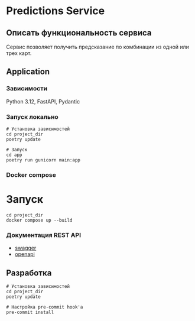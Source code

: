 # Predictions Service

## Описать функциональность сервиса
Сервис позволяет получить предсказание по комбинации из одной или трех карт.

## Application
### Зависимости
Python 3.12, FastAPI, Pydantic

### Запуск локально
```shell
# Установка зависимостей
cd project_dir
poetry update

# Запуск
cd app
poetry run gunicorn main:app
```

### Docker compose
# Запуск
```shell
cd project_dir
docker compose up --build
```

### Документация REST API
* [swagger](http://127.0.0.1:8000/docs/swagger)
* [openapi](http://127.0.0.1:8000/docs/openapi)

## Разработка
```shell
# Установка зависимостей
cd project_dir
poetry update

# Настройка pre-commit hook'a
pre-commit install
```
